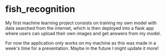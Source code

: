 # fish_recognition
My first machine learning project consists on training my own model with data searched from the internet, which is then deployed into a flask app where users can upload their own images and get answers from my model.

For now the application only works on my machine as this was made in a week's time for a presentation. Maybe in the future I might update it more!
